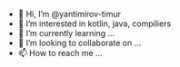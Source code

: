 - 👋 Hi, I’m @yantimirov-timur
- 👀 I’m interested in kotlin, java, compiliers
- 🌱 I’m currently learning ...
- 💞️ I’m looking to collaborate on ...
- 📫 How to reach me ...

<!---
yantimirov-timur/yantimirov-timur is a ✨ special ✨ repository because its `README.md` (this file) appears on your GitHub profile.
You can click the Preview link to take a look at your changes.
--->
